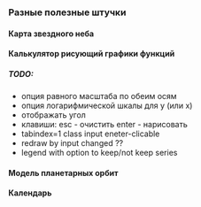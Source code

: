 ### Разные полезные штучки

#### Карта звездного неба

#### Калькулятор рисующий графики функций

##### TODO:

- опция равного масштаба по обеим осям
- опция логарифмической шкалы для y (или x)
- отображать угол
- клавиши: esc - очистить enter - нарисовать
- tabindex=1 class input eneter-clicable
- redraw by input changed ??
- legend with option to keep/not keep series

#### Модель планетарных орбит

#### Календарь
